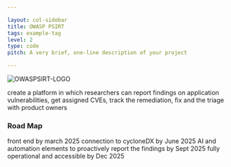 ```yaml
---

layout: col-sidebar
title: OWASP PSIRT
tags: example-tag
level: 2
type: code
pitch: A very brief, one-line description of your project

---
```

![OWASPSIRT-LOGO](https://github.com/user-attachments/assets/5fafec11-ccff-4460-8461-8885017d89e7)

create a platform in which researchers can report findings on application vulnerabilities, get assigned CVEs, track the remediation, fix and the triage with product owners  

### Road Map
front end by march 2025
connection to cycloneDX by June 2025
AI and automation elements to proactively report the findings  by Sept 2025
fully operational and accessible by Dec 2025
